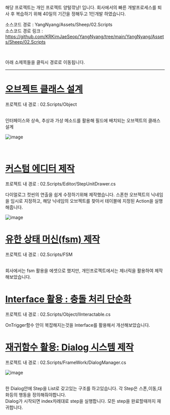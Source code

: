 해당 프로젝트는 개인 프로젝트 양털깎냥! 입니다.
회사에서의 빠른 개발프로세스를 퇴사 후 복습하기 위해 40일의 기간을 정해두고 1인개발 하였습니다.

소스코드 경로 : YangNyang/Assets/Sheep/02.Scripts <br>
소스코드 경로 링크 : https://github.com/KRKimJaeSeop/YangNyang/tree/main/YangNyang/Assets/Sheep/02.Scripts

<br>

아래 소제목들을 클릭시 경로로 이동됩니다.

---
# [오브젝트 클래스 설계](https://github.com/KRKimJaeSeop/YangNyang/tree/main/YangNyang/Assets/Sheep/02.Scripts/Object)

프로젝트 내 경로 : 02.Scripts/Object
 
<br>
인터페이스와 상속, 추상과 가상 메소드를 활용해 필드에 배치되는 오브젝트의 클래스 설계
<br>

![image](https://github.com/user-attachments/assets/bbfcf32c-b99d-4a9f-8c80-9304be21b2eb)
<br>

<br>

# [커스텀 에디터 제작](https://github.com/KRKimJaeSeop/YangNyang/blob/main/YangNyang/Assets/Sheep/02.Scripts/Editor/StepUnitDrawer.cs)

프로젝트 내 경로 : 02.Scripts/Editor/StepUnitDrawer.cs
<br>

다이얼로그 컷씬의 연출을 쉽게 수정하기위해 제작했습니다. 스폰한 오브젝트의 닉네임을 임시로 지정하고, 해당 닉네임의 오브젝트를 찾아서 테이블에 지정된 Action을 실행해줍니다.
<br>

![image](https://github.com/user-attachments/assets/0d80ecdc-f101-43f7-a5d3-b6b48f1fd7d2)

# [유한 상태 머신(fsm) 제작](https://github.com/KRKimJaeSeop/YangNyang/tree/main/YangNyang/Assets/Sheep/02.Scripts/FSM)

프로젝트 내 경로 : 02.Scripts/FSM

<br>
회사에서는 fsm 활용을 에셋으로 했지만, 개인프로젝트에서는 제너릭을 활용하여 제작해보았습니다.
<br>

# [Interface 활용 : 충돌 처리 단순화](https://github.com/KRKimJaeSeop/YangNyang/blob/main/YangNyang/Assets/Sheep/02.Scripts/Object/IInteractable.cs) 

프로젝트 내 경로 : 02.Scripts/Object/IInteractable.cs

OnTrigger함수 안이 복잡해지는것을 Interface를 활용해서 개선해보았습니다.
<br>

# [재귀함수 활용: Dialog 시스템 제작](https://github.com/KRKimJaeSeop/YangNyang/blob/main/YangNyang/Assets/Sheep/02.Scripts/FrameWork/DialogManager.cs) 
프로젝트 내 경로 : 02.Scripts/FrameWork/DialogManager.cs

![image](https://github.com/user-attachments/assets/8a72f7e5-9f85-4996-915f-94fda0423e16)

<br>
한 Dialog안에 Step을 List로 갖고있는 구조를 하고있습니다. 각 Step은 스폰,이동,대화등의 행동을 정의해줘야합니다.
<br>
Dialog가 시작되면 index차례대로 step을 실행합니다. 모든 step을 완료할때까지
재귀합니다.






